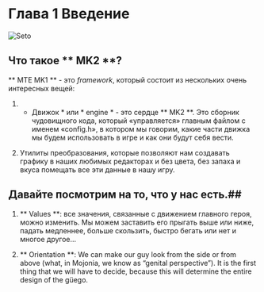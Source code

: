 # Глава 1 Введение

![Seto](https://raw.githubusercontent.com/mojontwins/MK1/master/docs/wiki-img/01_seto.png)

## Что такое ** MK2 **?
** MTE MK1 ** - это _framework_, который состоит из нескольких очень интересных вещей:

1. * Движок * или * engine * - это сердце ** MK2 **. Это сборник чудовищного кода, который «управляется» главным файлом с именем «config.h», в котором мы говорим, какие части движка мы будем использовать в игре и как они будут себя вести.

2. Утилиты преобразования, которые позволяют нам создавать графику в наших любимых редакторах и без цвета, без запаха и вкуса помещать все эти данные в нашу игру.

## Давайте посмотрим на то, что у нас есть.##
1. ** Values **: все значения, связанные с движением главного героя, можно изменить. Мы можем заставить его прыгать выше или ниже, падать медленнее, больше скользить, быстро бегать или нет и многое другое...

2. ** Orientation **: We can make our guy look from the side or from above (what, in Mojonia, we know as “genital perspective”). It is the first thing that we will have to decide, because this will determine the entire design of the güego.
